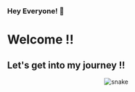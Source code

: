 ### Hey Everyone! 🌙

<h1> Welcome !! </h1>
<h2> Let's get into my journey !!</h2>

<p align="center">
  <img src="https://github.com/Yashasvi-30/Yashasvi-30/raw/output/github-contribution-grid-snake.svg" alt="snake"></center>
</p>
